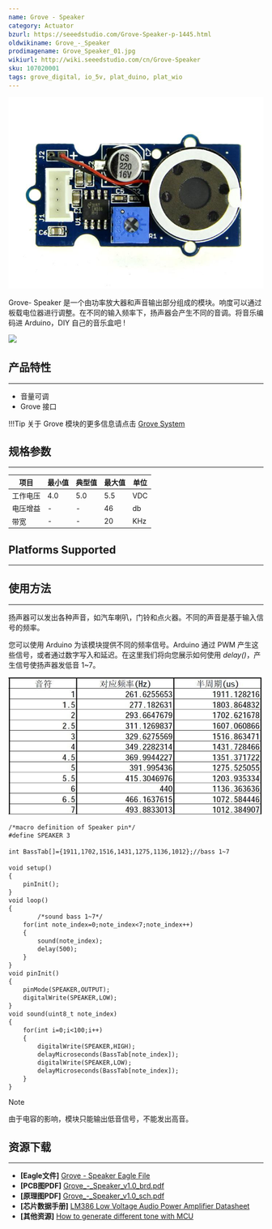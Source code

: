 ```yaml
---
name: Grove - Speaker
category: Actuator
bzurl: https://seeedstudio.com/Grove-Speaker-p-1445.html
oldwikiname: Grove_-_Speaker
prodimagename: Grove_Speaker_01.jpg
wikiurl: http://wiki.seeedstudio.com/cn/Grove-Speaker
sku: 107020001
tags: grove_digital, io_5v, plat_duino, plat_wio
---
```


![](https://raw.githubusercontent.com/SeeedDocument/Grove-Speaker/master/img/Grove_Speaker_01.jpg)

Grove- Speaker 是一个由功率放大器和声音输出部分组成的模块。响度可以通过板载电位器进行调整。在不同的输入频率下，扬声器会产生不同的音调。将音乐编码进 Arduino，DIY 自己的音乐盒吧 !

[![](https://github.com/SeeedDocument/wiki_chinese/raw/master/docs/images/click_to_buy.PNG)](https://item.taobao.com/item.htm?spm=a230r.1.14.20.12a3e2204K97PC&id=45477159219&ns=1&abbucket=1#detail)

## 产品特性
-------

-   音量可调
-   Grove 接口

!!!Tip
    关于 Grove 模块的更多信息请点击 [Grove System](http://wiki.seeedstudio.com/cn/Grove_System/)


## 规格参数
-------------

| 项目            | 最小值 | 典型值 | 最大值 | 单位 |
|-----------------|-----|---------|-----|------|
| 工作电压 | 4.0 | 5.0     | 5.5 | VDC  |
| 电压增益    | -   | -       | 46  | db   |
| 带宽      | -   | -       | 20  | KHz  |

## Platforms Supported
-------------------

## 使用方法
-----

扬声器可以发出各种声音，如汽车喇叭，门铃和点火器。不同的声音是基于输入信号的频率。

您可以使用 Arduino 为该模块提供不同的频率信号。Arduino 通过 PWM 产生这些信号，或者通过数字写入和延迟。在这里我们将向您展示如何使用 *delay()*，产生信号使扬声器发低音 1~7。

![](https://raw.githubusercontent.com/SeeedDocument/Grove-Speaker/master/img/Tone.jpg)

```
/*macro definition of Speaker pin*/
#define SPEAKER 3

int BassTab[]={1911,1702,1516,1431,1275,1136,1012};//bass 1~7

void setup()
{
    pinInit();
}
void loop()
{
        /*sound bass 1~7*/
    for(int note_index=0;note_index<7;note_index++)
    {
        sound(note_index);
        delay(500);
    }
}
void pinInit()
{
    pinMode(SPEAKER,OUTPUT);
    digitalWrite(SPEAKER,LOW);
}
void sound(uint8_t note_index)
{
    for(int i=0;i<100;i++)
    {
        digitalWrite(SPEAKER,HIGH);
        delayMicroseconds(BassTab[note_index]);
        digitalWrite(SPEAKER,LOW);
        delayMicroseconds(BassTab[note_index]);
    }
}
```
<div class="admonition note">
<p class="admonition-title">Note</p>
由于电容的影响，模块只能输出低音信号，不能发出高音。
</div>

## 资源下载
--------

-   **[Eagle文件]** [Grove - Speaker Eagle File](https://raw.githubusercontent.com/SeeedDocument/Grove-Speaker/master/res/Grove-Speaker_Eagle_File.zip)
-   **[PCB图PDF]** [Grove\_-\_Speaker\_v1.0\_brd.pdf](https://raw.githubusercontent.com/SeeedDocument/Grove-Speaker/master/res/Grove-Speaker_v1.0_brd.pdf)
-   **[原理图PDF]** [Grove\_-\_Speaker\_v1.0\_sch.pdf](https://raw.githubusercontent.com/SeeedDocument/Grove-Speaker/master/res/Grove-Speaker_v1.0_sch.pdf)
-   **[芯片数据手册]** [LM386 Low Voltage Audio Power Amplifier Datasheet](https://raw.githubusercontent.com/SeeedDocument/Grove-Speaker/master/res/LM386_Low_Voltage_Audio_Power_Amplifier_Datasheet.pdf)
-   **[其他资源]** [How to generate different tone with MCU](https://raw.githubusercontent.com/SeeedDocument/Grove-Speaker/master/res/Tone.pdf)


<!-- This Markdown file was created from http://www.seeedstudio.com/wiki/Grove_-_Speaker -->
